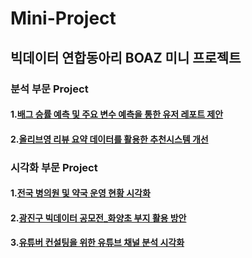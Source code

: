 # Mini-Project
## 빅데이터 연합동아리 BOAZ 미니 프로젝트

### 분석 부문 Project
#### 1.[배그 승률 예측 및 주요 변수 예측을 통한 유저 레포트 제안](https://github.com/chaeoneee/Mini-Project/tree/5c77731a37349caa380979518dad52270f3b075a/%EB%B6%84%EC%84%9D%201%EC%B0%A8_%EB%B0%B0%EA%B7%B8%20%EC%8A%B9%EB%A5%A0%20%EC%98%88%EC%B8%A1%20%EB%B0%8F%20%EC%A3%BC%EC%9A%94%20%EB%B3%80%EC%88%98%20%EC%98%88%EC%B8%A1%EC%9D%84%20%ED%86%B5%ED%95%9C%20%EC%9C%A0%EC%A0%80%20%EB%A0%88%ED%8F%AC%ED%8A%B8%20%EC%A0%9C%EC%95%88)
#### 2.[올리브영 리뷰 요약 데이터를 활용한 추천시스템 개선](https://github.com/chaeoneee/Mini-Project/tree/5c77731a37349caa380979518dad52270f3b075a/%EB%B6%84%EC%84%9D%202%EC%B0%A8_%EC%98%AC%EB%A6%AC%EB%B8%8C%EC%98%81%20%EB%A6%AC%EB%B7%B0%20%EC%9A%94%EC%95%BD%20%EB%8D%B0%EC%9D%B4%ED%84%B0%EB%A5%BC%20%ED%99%9C%EC%9A%A9%ED%95%9C%20%EC%B6%94%EC%B2%9C%EC%8B%9C%EC%8A%A4%ED%85%9C%20%EA%B0%9C%EC%84%A0)

### 시각화 부문 Project
#### 1.[전국 병의원 및 약국 운영 현황 시각화](https://github.com/chaeoneee/Mini-Project/tree/5c77731a37349caa380979518dad52270f3b075a/%EC%8B%9C%EA%B0%81%ED%99%94%201%EC%B0%A8%20%ED%94%84%EB%A1%9C%EC%A0%9D%ED%8A%B8_%EC%A0%84%EA%B5%AD%20%EB%B3%91%EC%9D%98%EC%9B%90%20%EB%B0%8F%20%EC%95%BD%EA%B5%AD%20%EC%9A%B4%EC%98%81%20%ED%98%84%ED%99%A9%20%EC%8B%9C%EA%B0%81%ED%99%94)
#### 2.[광진구 빅데이터 공모전_화양초 부지 활용 방안](https://github.com/chaeoneee/Mini-Project/tree/5c77731a37349caa380979518dad52270f3b075a/%EC%8B%9C%EA%B0%81%ED%99%94%202%EC%B0%A8_%EA%B4%91%EC%A7%84%EA%B5%AC%20%EB%B9%85%EB%8D%B0%EC%9D%B4%ED%84%B0%20%EA%B3%B5%EB%AA%A8%EC%A0%84_%ED%99%94%EC%96%91%EC%B4%88%20%EB%B6%80%EC%A7%80%20%ED%99%9C%EC%9A%A9%20%EB%B0%A9%EC%95%88)
#### 3.[유튜버 컨설팅을 위한 유튜브 채널 분석 시각화](https://github.com/chaeoneee/Mini-Project/tree/5c77731a37349caa380979518dad52270f3b075a/%EC%8B%9C%EA%B0%81%ED%99%94%203%EC%B0%A8_%EC%9C%A0%ED%8A%9C%EB%B2%84%20%EC%BB%A8%EC%84%A4%ED%8C%85%EC%9D%84%20%EC%9C%84%ED%95%9C%20%EC%9C%A0%ED%8A%9C%EB%B8%8C%20%EC%B1%84%EB%84%90%20%EB%B6%84%EC%84%9D%20%EC%8B%9C%EA%B0%81%ED%99%94)
